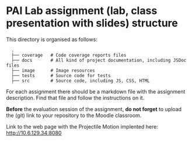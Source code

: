 # PAI Lab assignment (lab, class presentation with slides) structure

This directory is organised as follows:

      .
      ├── coverage   # Code coverage reports files
      ├── docs       # All kind of project documentation, including JSDoc files
      ├── image      # Image resources
      ├── tests      # Source code for tests
      ├── src        # Source code, including JS, CSS, HTML

For each assignment there should be a markdown file with the assignment description.
Find that file and follow the instructions on it.

**Before** the evaluation session of the assignment, **do not forget** to upload the (git) link to your repository to the Moodle classroom.

Link to the web page with the Projectile Motion implented here: http://10.6.129.34:8080
